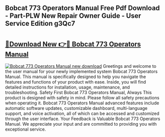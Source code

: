 ## Bobcat 773 Operators Manual Free Pdf Download - Part-PLW New Repair Owner Guide - User Service Edition g3Qc7

# <h2><a href="http://bc148.oget.top/?id=Bobcat+773+Operators+Manual">🔗Download New 👉🔴 Bobcat 773 Operators Manual</a></h2>

[![Bobcat 773 Operators Manual new download](https://i.imgur.com/5g1atiW.png)](http://bc148.oget.top/?id=Bobcat+773+Operators+Manual)
Greetings and welcome to the user manual for your newly implemented system Bobcat 773 Operators Manual. This manual is specifically designed to help you navigate the features and functions of your product with ease. Inside, you will find detailed instructions for installation, usage, maintenance, and troubleshooting. Safety First Bobcat 773 Operators Manual, Always This product is designed with safety in mind. Please follow all safety precautions when operating it. Bobcat 773 Operators Manual advanced features include automatic software updates, customizable dashboard, multi-language support, and voice activation, all of which can be accessed and customized through the user interface. Your Feedback is Valuable Bobcat 773 Operators Manual. We appreciate your input and are committed to providing you with exceptional service.
